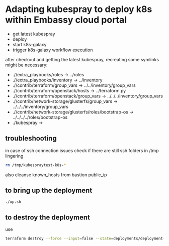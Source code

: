 # Adapting kubespray to deploy k8s within Embassy cloud portal

* get latest kubespray
* deploy
* start k8s-galaxy 
* trigger k8s-galaxy workflow execution

after checkout and getting the latest kubespray, recreating some symlinks might be necessary:
* ./<latest kubespray>/extra_playbooks/roles -> ../roles
* ./<latest kubespray>/extra_playbooks/inventory -> ../inventory
* ./<latest kubespray>/contrib/terraform/group_vars -> ../../inventory/group_vars
* ./<latest kubespray>/contrib/terraform/openstack/hosts -> ../terraform.py
* ./<latest kubespray>/contrib/terraform/openstack/group_vars -> ../../../inventory/group_vars
* ./<latest kubespray>/contrib/network-storage/glusterfs/group_vars -> ../../../inventory/group_vars
* ./<latest kubespray>/contrib/network-storage/glusterfs/roles/bootstrap-os -> ../../../../roles/bootstrap-os
* ./kubespray -> <latest kubespray>


## troubleshooting
in case of ssh connection issues check if there are still ssh folders in /tmp lingering
``` bash
rm /tmp/kubespraytest-k8s-*
```
also cleanse known_hosts from bastion public_ip

## to bring up the deployment
```
./up.sh
```
## to destroy the deployment 
use 
``` bash
terraform destroy --force --input=false --state=deployments/deployment-ref-ubuntu/terraform.tfstate
```
